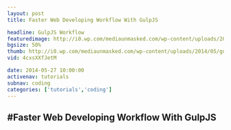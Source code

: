 ```yaml
---
layout: post
title: Faster Web Developing Workflow With GulpJS

headline: GulpJS Workflow
featuredimage: http://i0.wp.com/mediaunmasked.com/wp-content/uploads/2014/05/gulpjs.jpg?zoom=1.5&resize=1920%2C1080
bgsize: 50%
thumb: http://i0.wp.com/mediaunmasked.com/wp-content/uploads/2014/05/gulpjs.jpg?zoom=1.5&resize=1920%2C1080
vid: 4cxsXXfJetM

date: 2014-05-27 10:00:00
activenav: tutorials
subnav: coding
categories: ['tutorials','coding']
---
```

#Faster Web Developing Workflow With GulpJS
---

